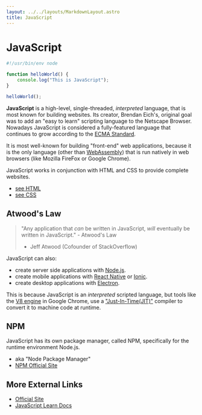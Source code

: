 ```yaml
---
layout: ../../layouts/MarkdownLayout.astro
title: JavaScript
---
```


# JavaScript
```javascript 
#!/usr/bin/env node

function helloWorld() {
    console.log("This is JavaScript");
}

helloWorld();
```
**JavaScript** is a high-level, single-threaded, *interpreted* language, that is 
most known for building websites. Its creator, Brendan Eich's, original goal was 
to add an "easy to learn" scripting language to the Netscape Browser. Nowadays 
JavaScript is considered a fully-featured language that continues to grow 
according to the [ECMA Standard](https://www.ecma-international.org/publications-and-standards/standards/ecma-262/).

It is most well-known for building "front-end" web applications, because it is 
the only language (other than [WebAssembly](https://webassembly.org/)) that is 
run natively in web browsers (like Mozilla FireFox or Google Chrome).

JavaScript works in conjunction with HTML and CSS to provide complete websites.
- [see HTML](../on/html)
- [see CSS](../on/css)

## Atwood's Law
> "Any application that *can* be written in JavaScript, *will* eventually be 
written in JavaScript." - Atwood's Law 
> - Jeff Atwood (Cofounder of StackOverflow)

JavaScript can also:
- create server side applications with [Node.js](https://nodejs.org/en/).
- create mobile applications with [React Native](https://reactnative.dev/) or 
[Ionic](https://ionicframework.com/).
- create desktop applications with [Electron](https://www.electronjs.org/).

This is because JavaScript is an *interpreted* scripted language, but tools like 
the [V8 engine](https://v8.dev/) in Google Chrome, use a 
["Just-In-Time(JIT)"](https://en.wikipedia.org/wiki/Just-in-time_compilation) 
compiler to convert it to machine code at runtime.

## NPM
JavaScript has its own package manager, called NPM, specifically for the runtime 
environment Node.js.
- aka "Node Package Manager"
- [NPM Official Site](https://www.npmjs.com/)

## More External Links
- [Official Site](https://www.javascript.com/)
- [JavaScript Learn Docs](https://www.javascript.com/learn)
